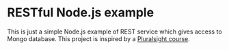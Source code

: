 # RESTful Node.js example

This is just a simple Node.js example of REST service which gives access to Mongo database.
This project is inspired by a [Pluralsight course](https://app.pluralsight.com/library/courses/node-js-express-rest-web-services/table-of-contents).
